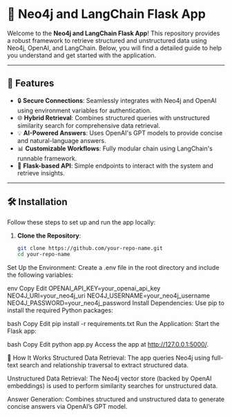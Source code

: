 # 🔧 Neo4j and LangChain Flask App

Welcome to the **Neo4j and LangChain Flask App**! This repository provides a robust framework to retrieve structured and unstructured data using Neo4j, OpenAI, and LangChain. Below, you will find a detailed guide to help you understand and get started with the application.

---

## 📖 **Features**

- 🔒 **Secure Connections**: Seamlessly integrates with Neo4j and OpenAI using environment variables for authentication.
- 🌐 **Hybrid Retrieval**: Combines structured queries with unstructured similarity search for comprehensive data retrieval.
- 💡 **AI-Powered Answers**: Uses OpenAI's GPT models to provide concise and natural-language answers.
- 📊 **Customizable Workflows**: Fully modular chain using LangChain's runnable framework.
- 🚀 **Flask-based API**: Simple endpoints to interact with the system and retrieve insights.

---

## 🛠️ **Installation**

Follow these steps to set up and run the app locally:

1. **Clone the Repository**:

   ```bash
   git clone https://github.com/your-repo-name.git
   cd your-repo-name
Set Up the Environment: Create a .env file in the root directory and include the following variables:

env
Copy
Edit
OPENAI_API_KEY=your_openai_api_key
NEO4J_URI=your_neo4j_uri
NEO4J_USERNAME=your_neo4j_username
NEO4J_PASSWORD=your_neo4j_password
Install Dependencies: Use pip to install the required Python packages:

bash
Copy
Edit
pip install -r requirements.txt
Run the Application: Start the Flask app:

bash
Copy
Edit
python app.py
Access the app at http://127.0.0.1:5000/.

🌟 How It Works
Structured Data Retrieval: The app queries Neo4j using full-text search and relationship traversal to extract structured data.

Unstructured Data Retrieval: The Neo4j vector store (backed by OpenAI embeddings) is used to perform similarity searches for unstructured data.

Answer Generation: Combines structured and unstructured data to generate concise answers via OpenAI’s GPT model.

